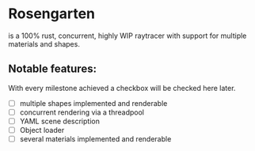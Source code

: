 # Rosengarten

is a 100% rust, concurrent, highly WIP raytracer with support for multiple materials and shapes.

## Notable features:

With every milestone achieved a checkbox will be checked here later.

- [ ] multiple shapes implemented and renderable
- [ ] concurrent rendering via a threadpool
- [ ] YAML scene description
- [ ] Object loader
- [ ] several materials implemented and renderable
